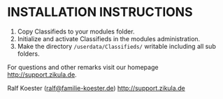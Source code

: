 INSTALLATION INSTRUCTIONS
=========================

1) Copy Classifieds to your modules folder.
2) Initialize and activate Classifieds in the modules administration.
3) Make the directory `/userdata/Classifieds/` writable including all sub folders.

For questions and other remarks visit our homepage http://support.zikula.de.

Ralf Koester (ralf@familie-koester.de)
http://support.zikula.de
